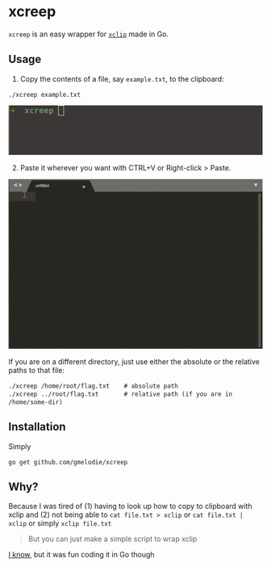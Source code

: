 # xcreep

`xcreep` is an easy wrapper for [`xclip`](https://github.com/astrand/xclip) made in Go.

## Usage

1. Copy the contents of a file, say `example.txt`, to the clipboard:
```
./xcreep example.txt
```
![xcreep copy](xcreep-usage-copy.gif)



2. Paste it wherever you want with CTRL+V or Right-click > Paste.

![xcreep paste](xcreep-usage-paste.gif)


If you are on a different directory, just use either the absolute or the relative paths to that file:
```
./xcreep /home/root/flag.txt    # absolute path
./xcreep ../root/flag.txt       # relative path (if you are in /home/some-dir)
```


## Installation
Simply

```
go get github.com/gmelodie/xcreep
```

## Why?
Because I was tired of (1) having to look up how to copy to clipboard with xclip and
(2) not being able to `cat file.txt > xclip` or `cat file.txt | xclip` or simply `xclip file.txt`

> But you can just make a simple script to wrap xclip

[I know](https://gist.github.com/gmelodie/0830c03eee0addb44073cc93dc02dd94), but it was fun coding it in Go though
